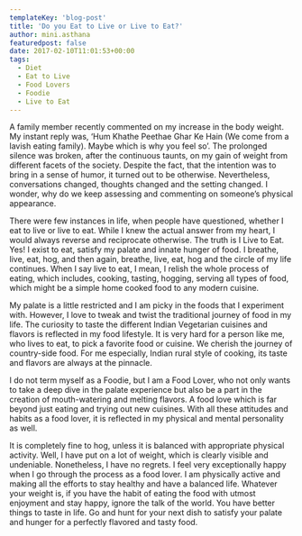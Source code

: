 ```yaml
---
templateKey: 'blog-post'
title: 'Do you Eat to Live or Live to Eat?'
author: mini.asthana
featuredpost: false
date: 2017-02-10T11:01:53+00:00
tags:
  - Diet
  - Eat to Live
  - Food Lovers
  - Foodie
  - Live to Eat
---
```

A family member recently commented on my increase in the body weight. My instant reply was, ‘Hum Khathe Peethae Ghar Ke Hain (We come from a lavish eating family). Maybe which is why you feel so’. The prolonged silence was broken, after the continuous taunts, on my gain of weight from different facets of the society. Despite the fact, that the intention was to bring in a sense of humor, it turned out to be otherwise. Nevertheless, conversations changed, thoughts changed and the setting changed. I wonder, why do we keep assessing and commenting on someone’s physical appearance. 

There were few instances in life, when people have questioned, whether I eat to live or live to eat. While I knew the actual answer from my heart, I would always reverse and reciprocate otherwise. The truth is I Live to Eat. Yes! I exist to eat, satisfy my palate and innate hunger of food. I breathe, live, eat, hog, and then again, breathe, live, eat, hog and the circle of my life continues. When I say live to eat, I mean, I relish the whole process of eating, which includes, cooking, tasting, hogging, serving all types of food, which might be a simple home cooked food to any modern cuisine. 

My palate is a little restricted and I am picky in the foods that I experiment with. However, I love to tweak and twist the traditional journey of food in my life. The curiosity to taste the different Indian Vegetarian cuisines and flavors is reflected in my food lifestyle. It is very hard for a person like me, who lives to eat, to pick a favorite food or cuisine. We cherish the journey of country-side food. For me especially, Indian rural style of cooking, its taste and flavors are always at the pinnacle. 

I do not term myself as a Foodie, but I am a Food Lover, who not only wants to take a deep dive in the palate experience but also be a part in the creation of mouth-watering and melting flavors. A food love which is far beyond just eating and trying out new cuisines. With all these attitudes and habits as a food lover, it is reflected in my physical and mental personality as well.

It is completely fine to hog, unless it is balanced with appropriate physical activity. Well, I have put on a lot of weight, which is clearly visible and undeniable. Nonetheless, I have no regrets. I feel very exceptionally happy when I go through the process as a food lover. I am physically active and making all the efforts to stay healthy and have a balanced life. Whatever your weight is, if you have the habit of eating the food with utmost enjoyment and stay happy, ignore the talk of the world. You have better things to taste in life. Go and hunt for your next dish to satisfy your palate and hunger for a perfectly flavored and tasty food.